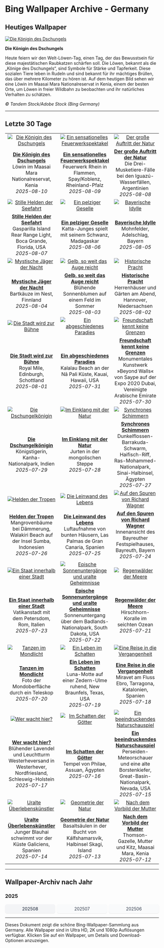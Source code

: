 # Bing Wallpaper Archive - Germany

## Heutiges Wallpaper

[![Die Königin des Dschungels](https://www.bing.com/th?id=OHR.LionessKenya_DE-DE2649439524_UHD.jpg&pid=hp&w=2560)](https://bing.codexun.com/de/detail/20250810)

**Die Königin des Dschungels**

Heute feiern wir den Welt-Löwen-Tag, einen Tag, der das Bewusstsein für diese majestätischen Raubkatzen schärfen soll. Die Löwen, bekannt als die „Könige des Dschungels“, sind Symbole für Stärke und Tapferkeit. Diese sozialen Tiere leben in Rudeln und sind bekannt für ihr mächtiges Brüllen, das über mehrere Kilometer zu hören ist. Auf dem heutigen Bild sehen wir eine Löwin im Maasai Mara Nationalreservat in Kenia, einem der besten Orte, um Löwen in freier Wildbahn zu beobachten und ihr natürliches Verhalten zu schätzen.

*© Tandem Stock/Adobe Stock (Bing Germany)*

---

## Letzte 30 Tage

| | | |
|:---:|:---:|:---:|
| [![Die Königin des Dschungels](https://www.bing.com/th?id=OHR.LionessKenya_DE-DE2649439524_UHD.jpg&pid=hp&w=2560)](https://bing.codexun.com/de/detail/20250810) | [![Ein sensationelles Feuerwerkspektakel](https://www.bing.com/th?id=OHR.RhineFirework_DE-DE3111105918_UHD.jpg&pid=hp&w=2560)](https://bing.codexun.com/de/detail/20250809) | [![Der große Auftritt der Natur](https://www.bing.com/th?id=OHR.IguazuArgentina_DE-DE9260087426_UHD.jpg&pid=hp&w=2560)](https://bing.codexun.com/de/detail/20250808) | 
| **[Die Königin des Dschungels](https://bing.codexun.com/de/detail/20250810)**<br>Löwin im Maasai Mara Nationalreservat, Kenia<br>*2025-08-10* | **[Ein sensationelles Feuerwerkspektakel](https://bing.codexun.com/de/detail/20250809)**<br>Feuerwerk Rhein in Flammen, Spay/Koblenz, Rheinland-Pfalz<br>*2025-08-09* | **[Der große Auftritt der Natur](https://bing.codexun.com/de/detail/20250808)**<br>Die Drei-Musketiere-Fälle bei den Iguazú-Wasserfällen, Argentinien<br>*2025-08-08* | 
| [![Stille Helden der Seefahrt](https://www.bing.com/th?id=OHR.GasparillaLight_DE-DE5398633166_UHD.jpg&pid=hp&w=2560)](https://bing.codexun.com/de/detail/20250807) | [![Ein pelziger Geselle](https://www.bing.com/th?id=OHR.BabyLemur_DE-DE7888318090_UHD.jpg&pid=hp&w=2560)](https://bing.codexun.com/de/detail/20250806) | [![Bayerische Idylle](https://www.bing.com/th?id=OHR.PoppyfieldAdelschlag_DE-DE8788732067_UHD.jpg&pid=hp&w=2560)](https://bing.codexun.com/de/detail/20250805) | 
| **[Stille Helden der Seefahrt](https://bing.codexun.com/de/detail/20250807)**<br>Gasparilla Island Rear Range Light, Boca Grande, Florida, USA<br>*2025-08-07* | **[Ein pelziger Geselle](https://bing.codexun.com/de/detail/20250806)**<br>Katta-Junges spielt mit seinem Schwanz, Madagaskar<br>*2025-08-06* | **[Bayerische Idylle](https://bing.codexun.com/de/detail/20250805)**<br>Mohnfelder, Adelschlag, Bayern<br>*2025-08-05* | 
| [![Mystische Jäger der Nacht](https://www.bing.com/th?id=OHR.LaplandOwl_DE-DE9006060436_UHD.jpg&pid=hp&w=2560)](https://bing.codexun.com/de/detail/20250804) | [![Gelb, so weit das Auge reicht](https://www.bing.com/th?id=OHR.HappySunflower_DE-DE9238055118_UHD.jpg&pid=hp&w=2560)](https://bing.codexun.com/de/detail/20250803) | [![Historische Pracht](https://www.bing.com/th?id=OHR.HerrenhaeuserHannover_DE-DE9700830017_UHD.jpg&pid=hp&w=2560)](https://bing.codexun.com/de/detail/20250802) | 
| **[Mystische Jäger der Nacht](https://bing.codexun.com/de/detail/20250804)**<br>Bartkäuze im Nest, Finnland<br>*2025-08-04* | **[Gelb, so weit das Auge reicht](https://bing.codexun.com/de/detail/20250803)**<br>Blühende Sonnenblumen auf einem Feld im Sommer<br>*2025-08-03* | **[Historische Pracht](https://bing.codexun.com/de/detail/20250802)**<br>Herrenhäuser und Gärten am Abend, Hannover, Niedersachsen<br>*2025-08-02* | 
| [![Die Stadt wird zur Bühne](https://www.bing.com/th?id=OHR.EdinburghFringe_DE-DE9968170483_UHD.jpg&pid=hp&w=2560)](https://bing.codexun.com/de/detail/20250801) | [![Ein abgeschiedenes Paradies](https://www.bing.com/th?id=OHR.NaPaliKauai_DE-DE7014828359_UHD.jpg&pid=hp&w=2560)](https://bing.codexun.com/de/detail/20250731) | [![Freundschaft kennt keine Grenzen](https://www.bing.com/th?id=OHR.SaypeDubai_DE-DE6760709663_UHD.jpg&pid=hp&w=2560)](https://bing.codexun.com/de/detail/20250730) | 
| **[Die Stadt wird zur Bühne](https://bing.codexun.com/de/detail/20250801)**<br>Royal Mile, Edinburgh, Schottland<br>*2025-08-01* | **[Ein abgeschiedenes Paradies](https://bing.codexun.com/de/detail/20250731)**<br>Kalalau Beach an der Nā Pali Küste, Kauai, Hawaii, USA<br>*2025-07-31* | **[Freundschaft kennt keine Grenzen](https://bing.codexun.com/de/detail/20250730)**<br>Monumentales Kunstwerk »Beyond Walls« von Saype auf der Expo 2020 Dubai, Vereinigte Arabische Emirate<br>*2025-07-30* | 
| [![Die Dschungelkönigin](https://www.bing.com/th?id=OHR.TigerDay_DE-DE7296947889_UHD.jpg&pid=hp&w=2560)](https://bing.codexun.com/de/detail/20250729) | [![Im Einklang mit der Natur](https://www.bing.com/th?id=OHR.MongoliaYurts_DE-DE5983216675_UHD.jpg&pid=hp&w=2560)](https://bing.codexun.com/de/detail/20250728) | [![Synchrones Schimmern](https://www.bing.com/th?id=OHR.BlackfinBarracuda_DE-DE5710611584_UHD.jpg&pid=hp&w=2560)](https://bing.codexun.com/de/detail/20250727) | 
| **[Die Dschungelkönigin](https://bing.codexun.com/de/detail/20250729)**<br>Königstigerin, Kanha-Nationalpark, Indien<br>*2025-07-29* | **[Im Einklang mit der Natur](https://bing.codexun.com/de/detail/20250728)**<br>Jurten in der mongolischen Steppe<br>*2025-07-28* | **[Synchrones Schimmern](https://bing.codexun.com/de/detail/20250727)**<br>Dunkelflossen-Barrakuda-Schwarm, Haifisch-Riff, Ras-Mohammed-Nationalpark, Sinai-Halbinsel, Ägypten<br>*2025-07-27* | 
| [![Helden der Tropen](https://www.bing.com/th?id=OHR.MangroveTwilight_DE-DE5475424156_UHD.jpg&pid=hp&w=2560)](https://bing.codexun.com/de/detail/20250726) | [![Die Leinwand des Lebens](https://www.bing.com/th?id=OHR.LasPalmas_DE-DE5219971738_UHD.jpg&pid=hp&w=2560)](https://bing.codexun.com/de/detail/20250725) | [![Auf den Spuren von Richard Wagner](https://www.bing.com/th?id=OHR.BayreuthTheatre_DE-DE1209418300_UHD.jpg&pid=hp&w=2560)](https://bing.codexun.com/de/detail/20250724) | 
| **[Helden der Tropen](https://bing.codexun.com/de/detail/20250726)**<br>Mangrovenbäume bei Dämmerung, Walakiri Beach auf der Insel Sumba, Indonesien<br>*2025-07-26* | **[Die Leinwand des Lebens](https://bing.codexun.com/de/detail/20250725)**<br>Luftaufnahme von bunten Häusern, Las Palmas de Gran Canaria, Spanien<br>*2025-07-25* | **[Auf den Spuren von Richard Wagner](https://bing.codexun.com/de/detail/20250724)**<br>Innenansicht des Bayreuther Festspielhauses, Bayreuth, Bayern<br>*2025-07-24* | 
| [![Ein Staat innerhalb einer Stadt](https://www.bing.com/th?id=OHR.VaticanCity_DE-DE5887283665_UHD.jpg&pid=hp&w=2560)](https://bing.codexun.com/de/detail/20250723) | [![Epische Sonnenuntergänge und uralte Geheimnisse](https://www.bing.com/th?id=OHR.BadlandsSunset_DE-DE6485321128_UHD.jpg&pid=hp&w=2560)](https://bing.codexun.com/de/detail/20250722) | [![Regenwälder der Meere](https://www.bing.com/th?id=OHR.AcroporaReef_DE-DE6392050074_UHD.jpg&pid=hp&w=2560)](https://bing.codexun.com/de/detail/20250721) | 
| **[Ein Staat innerhalb einer Stadt](https://bing.codexun.com/de/detail/20250723)**<br>Vatikanstadt mit dem Petersdom, Rom, Italien<br>*2025-07-23* | **[Epische Sonnenuntergänge und uralte Geheimnisse](https://bing.codexun.com/de/detail/20250722)**<br>Sonnenuntergang über dem Badlands-Nationalpark, South Dakota, USA<br>*2025-07-22* | **[Regenwälder der Meere](https://bing.codexun.com/de/detail/20250721)**<br>Hirschhorn-Koralle im seichten Ozean<br>*2025-07-21* | 
| [![Tanzen im Mondlicht](https://www.bing.com/th?id=OHR.BigMoon_DE-DE6584424311_UHD.jpg&pid=hp&w=2560)](https://bing.codexun.com/de/detail/20250720) | [![Ein Leben im Schatten](https://www.bing.com/th?id=OHR.MothWeek_DE-DE7350997027_UHD.jpg&pid=hp&w=2560)](https://bing.codexun.com/de/detail/20250719) | [![Eine Reise in die Vergangenheit](https://www.bing.com/th?id=OHR.MiravetSpain_DE-DE1175039382_UHD.jpg&pid=hp&w=2560)](https://bing.codexun.com/de/detail/20250718) | 
| **[Tanzen im Mondlicht](https://bing.codexun.com/de/detail/20250720)**<br>Foto der Mondoberfläche durch ein Teleskop<br>*2025-07-20* | **[Ein Leben im Schatten](https://bing.codexun.com/de/detail/20250719)**<br>Luna-Motte auf einer Zedern-Ulme ruhend, New Braunfels, Texas, USA<br>*2025-07-19* | **[Eine Reise in die Vergangenheit](https://bing.codexun.com/de/detail/20250718)**<br>Miravet am Fluss Ebro, Tarragona, Katalonien, Spanien<br>*2025-07-18* | 
| [![Wer wacht hier?](https://www.bing.com/th?id=OHR.LavenderWesterhever_DE-DE4832117412_UHD.jpg&pid=hp&w=2560)](https://bing.codexun.com/de/detail/20250717) | [![Im Schatten der Götter](https://www.bing.com/th?id=OHR.TemplePhilae_DE-DE7883088350_UHD.jpg&pid=hp&w=2560)](https://bing.codexun.com/de/detail/20250716) | [![Ein beeindruckendes Naturschauspiel](https://www.bing.com/th?id=OHR.PerseidsPine_DE-DE7245690852_UHD.jpg&pid=hp&w=2560)](https://bing.codexun.com/de/detail/20250715) | 
| **[Wer wacht hier?](https://bing.codexun.com/de/detail/20250717)**<br>Blühender Lavendel und Leuchtturm Westerheversand in Westerhever, Nordfriesland, Schleswig-Holstein<br>*2025-07-17* | **[Im Schatten der Götter](https://bing.codexun.com/de/detail/20250716)**<br>Tempel von Philae, Assuan, Ägypten<br>*2025-07-16* | **[Ein beeindruckendes Naturschauspiel](https://bing.codexun.com/de/detail/20250715)**<br>Perseiden-Meteorschauer und eine alte Borstenkiefer, Great-Basin-Nationalpark, Nevada, USA<br>*2025-07-15* | 
| [![Uralte Überlebenskünstler](https://www.bing.com/th?id=OHR.YoungShark_DE-DE7165248670_UHD.jpg&pid=hp&w=2560)](https://bing.codexun.com/de/detail/20250714) | [![Geometrie der Natur](https://www.bing.com/th?id=OHR.BasaltColumns_DE-DE6897663571_UHD.jpg&pid=hp&w=2560)](https://bing.codexun.com/de/detail/20250713) | [![Nach dem Vorbild der Mutter](https://www.bing.com/th?id=OHR.ThomsonGazelle_DE-DE6657498392_UHD.jpg&pid=hp&w=2560)](https://bing.codexun.com/de/detail/20250712) | 
| **[Uralte Überlebenskünstler](https://bing.codexun.com/de/detail/20250714)**<br>Junger Blauhai schwimmt vor der Küste Galiciens, Spanien<br>*2025-07-14* | **[Geometrie der Natur](https://bing.codexun.com/de/detail/20250713)**<br>Basaltsäulen in der Bucht von Kálfshamarsvík, Halbinsel Skagi, Island<br>*2025-07-13* | **[Nach dem Vorbild der Mutter](https://bing.codexun.com/de/detail/20250712)**<br>Thomson-Gazelle, Mutter und Kitz, Maasai Mara, Kenia<br>*2025-07-12* | 


---

## Wallpaper-Archiv nach Jahr

### 2025
<div style="display: grid; grid-template-columns: repeat(auto-fit, minmax(80px, 1fr)); gap: 6px; margin: 12px 0;">
<a href="https://bing.codexun.com/de/archive/202508" style="padding: 6px 12px; font-size: 14px; border-radius: 6px; box-shadow: 0 1px 2px rgba(0,0,0,0.1); background-color: #f3f4f6; color: #374151; text-decoration: none; text-align: center; transition: background-color 0.2s ease; font-weight: 500;">202508</a>
<a href="https://bing.codexun.com/de/archive/202507" style="padding: 6px 12px; font-size: 14px; border-radius: 6px; box-shadow: 0 1px 2px rgba(0,0,0,0.1); background-color: #f9fafb; color: #374151; text-decoration: none; text-align: center; transition: background-color 0.2s ease;">202507</a>
<a href="https://bing.codexun.com/de/archive/202506" style="padding: 6px 12px; font-size: 14px; border-radius: 6px; box-shadow: 0 1px 2px rgba(0,0,0,0.1); background-color: #f9fafb; color: #374151; text-decoration: none; text-align: center; transition: background-color 0.2s ease;">202506</a>
</div>



---

Dieses Dokument zeigt die schöne Bing-Wallpaper-Sammlung aus Germany. Alle Wallpaper sind in Ultra HD, 2K und 1080p Auflösungen verfügbar. Klicken Sie auf ein Wallpaper, um Details und Download-Optionen anzuzeigen.
